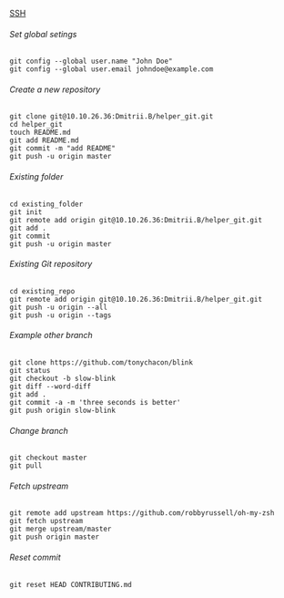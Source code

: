 [SSH](https://help.github.com/articles/connecting-to-github-with-ssh/)

###### Set global setings
```
git config --global user.name "John Doe"
git config --global user.email johndoe@example.com
```

###### Create a new repository
```
git clone git@10.10.26.36:Dmitrii.B/helper_git.git
cd helper_git
touch README.md
git add README.md
git commit -m "add README"
git push -u origin master
```

###### Existing folder
```
cd existing_folder
git init
git remote add origin git@10.10.26.36:Dmitrii.B/helper_git.git
git add .
git commit
git push -u origin master
```

###### Existing Git repository
```
cd existing_repo
git remote add origin git@10.10.26.36:Dmitrii.B/helper_git.git
git push -u origin --all
git push -u origin --tags
```

###### Example other branch
```
git clone https://github.com/tonychacon/blink
git status
git checkout -b slow-blink
git diff --word-diff
git add .
git commit -a -m 'three seconds is better'
git push origin slow-blink
```

###### Change branch
```
git checkout master
git pull
```

###### Fetch upstream
```
git remote add upstream https://github.com/robbyrussell/oh-my-zsh
git fetch upstream
git merge upstream/master
git push origin master
```

###### Reset commit
```
git reset HEAD CONTRIBUTING.md
```
